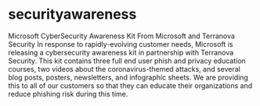 # securityawareness
Microsoft CyberSecurity Awareness Kit From Microsoft and Terranova Security In response to rapidly-evolving customer needs, Microsoft is releasing a cybersecurity awareness kit in partnership with Terranova Security. This kit contains three full end user phish and privacy education courses, two videos about the coronavirus-themed attacks, and several blog posts, posters, newsletters, and infographic sheets. We are providing this to all of our customers so that they can educate their organizations and reduce phishing risk during this time.
